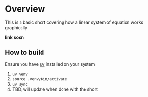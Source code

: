 # Overview

This is a basic short covering how a linear system of equation
works graphically

**link soon**

## How to build

Ensure you have [uv](https://docs.astral.sh/uv/getting-started/installation/) installed on your system

1) `uv venv`
2) `source .venv/bin/activate`
3) `uv sync`
4) TBD, will update when done with the short
